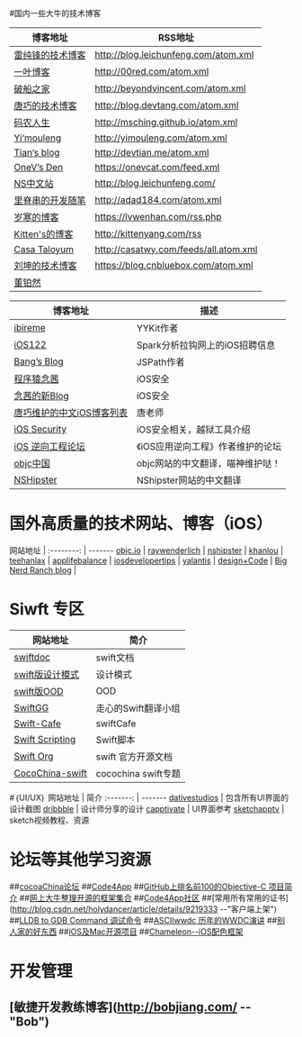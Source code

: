 #国内一些大牛的技术博客

博客地址 | RSS地址
-------- | ---------
[雷纯锋的技术博客](http://blog.leichunfeng.com/ ) | <http://blog.leichunfeng.com/atom.xml> | ddd
[一叶博客](http://00red.com  "--Swift") | <http://00red.com/atom.xml>
[破船之家](http://beyondvincent.com/) | <http://beyondvincent.com/atom.xml>
[唐巧的技术博客](http://blog.devtang.com/ "iOS") | <http://blog.devtang.com/atom.xml>
[码农人生](http://msching.github.io/  "--iOS音频播放") | <http://msching.github.io/atom.xml>
[Yi‘mouleng](http://yimouleng.com/tag/ios/ "--iOS 动画") | <http://yimouleng.com/atom.xml>
[Tian‘s blog](http://devtian.me/) | <http://devtian.me/atom.xml>
[OneV’s Den](http://onevcat.com/ "--喵神") | <https://onevcat.com/feed.xml>
[NS中文站](http://nshipster.cn/) | <http://blog.leichunfeng.com/>
[里脊串的开发随笔](http://adad184.com/ "--iOS 界面布局") | <http://adad184.com/atom.xml>
[岁寒的博客](http://lvwenhan.com/sort/ios "-- iOS Auto Layout") | <https://lvwenhan.com/rss.php>
[Kitten's的博客](http://kittenyang.com/#blog "-- iOS同龄人") | <http://kittenyang.com/rss>
[Casa Taloyum](http://casatwy.com/iosying-yong-jia-gou-tan-kai-pian.html "--iOS应用架构篇") | <http://casatwy.com/feeds/all.atom.xml>
[刘坤的技术博客](http://blog.cnbluebox.com/ "--") | <https://blog.cnbluebox.com/atom.xml>
[董铂然](http://www.cnblogs.com/dsxniubility/ "") |

博客地址 | 描述
-------- | -------
[ibireme](http://blog.ibireme.com/) | YYKit作者
[iOS122](http://www.ios122.com/) | Spark分析拉钩网上的iOS招聘信息
[Bang’s Blog](http://blog.cnbang.net/  "--JSPath") | JSPath作者
[程序猿念茜](http://blog.csdn.net/yiyaaixuexi/article/list/1  "iOS安全相关") | iOS安全
[念茜的新Blog](http://nianxi.net/  "－－念茜的新Blog") | iOS安全
[唐巧维护的中文iOS博客列表](https://github.com/tangqiaoboy/iOSBlogCN) | 唐老师
[iOS Security](http://security.ios-wiki.com/) | iOS安全相关，越狱工具介绍
[iOS 逆向工程论坛](http://bbs.iosre.com/) | 《iOS应用逆向工程》作者维护的论坛
[objc中国](https://www.objccn.io/) | objc网站的中文翻译，喵神维护哒！
[NSHipster](http://nshipster.cn/) | NShipster网站的中文翻译

# 国外高质量的技术网站、博客（iOS）
网站地址 | 
:--------: | -------
[objc.io](http://objc.io) | 
[raywenderlich](http://www.raywenderlich.com/category/ios) |
[nshipster](http://nshipster.com/) | 
[khanlou](http://khanlou.com/) | 
[teehanlax](http://www.teehanlax.com/blog/) | 
[applifebalance](http://applifebalance.com/blog/) | 
[iosdevelopertips](http://iosdevelopertips.com/) |
[yalantis](https://yalantis.com/blog/) |
[design+Code](https://designcode.io/) |
[Big Nerd Ranch blog](https://www.bignerdranch.com/blog/) |

# Siwft 专区
网站地址 | 简介
-------- | -------
[swiftdoc](http://swiftdoc.org/) | swift文档
[swift版设计模式](https://github.com/ochococo/Design-Patterns-In-Swift) | 设计模式
[swift版OOD](https://github.com/ochococo/OOD-Principles-In-Swift) | OOD
[SwiftGG](http://swift.gg/) | 走心的Swift翻译小组
[Swift-Cafe](http://www.swiftcafe.io/) | swiftCafe
[Swift Scripting](http://swift-lang.org/main/) | Swift脚本
[Swift Org](https://swift.org/) | swift 官方开源文档
[CocoChina-swift](http://www.cocoachina.com/special/swift/) | cocochina swift专题

#｛UI/UX｝
 网站地址 | 简介 
:-------: | -------
[dativestudios](http://dativestudios.com/) | 包含所有UI界面的设计截图
[dribbble](https://dribbble.com/) | 设计师分享的设计
[capptivate](http://capptivate.co/) | UI界面参考
[sketchapptv](http://sketchapp.tv/) | sketch视频教程、资源


# 论坛等其他学习资源
##[cocoaChina论坛](http://www.cocoachina.com/ios/)
##[Code4App](http://code4app.com/)
##[GitHub上排名前100的Objective-C 项目简介](https://github.com/trending?l=objective-c&since=monthly)
##[网上大牛整理开源的框架集合](http://github.ibireme.com/github/list/ios/#)
##[Code4App社区](http://code4app.com/)
##[常用所有常用的证书](http://blog.csdn.net/holydancer/article/details/9219333 --"客户端上架")
##[LLDB to GDB Command 调试命令](http://lldb.llvm.org/lldb-gdb.html)
##[ASCIIwwdc  历年的WWDC演讲](http://asciiwwdc.com/)
##[别人家的好东西](https://github.com/Tim9Liu9/TimLiu-iOS)
##[iOS及Mac开源项目](http://www.code123.cc/1776.html)
##[Chameleon--iOS配色框架](https://github.com/ViccAlexander/Chameleon)

# 开发管理
## [敏捷开发教练博客](http://bobjiang.com/ -- "Bob")
